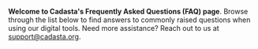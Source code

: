 <!--
This is the landing page. The content below will be visible on the FAQ's homepage.
-->

**Welcome to Cadasta's Frequently Asked Questions (FAQ) page**. Browse through the list below to find answers to commonly raised questions when using our digital tools. Need more assistance? Reach out to us at support@cadasta.org. 

